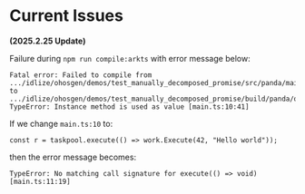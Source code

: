 # Current Issues

**(2025.2.25 Update)**

Failure during `npm run compile:arkts` with error message below:
```
Fatal error: Failed to compile from .../idlize/ohosgen/demos/test_manually_decomposed_promise/src/panda/main.ts to .../idlize/ohosgen/demos/test_manually_decomposed_promise/build/panda/out/main.abc
TypeError: Instance method is used as value [main.ts:10:41]
```

If we change `main.ts:10` to:
```
const r = taskpool.execute(() => work.Execute(42, "Hello world"));
```
then the error message becomes:
```
TypeError: No matching call signature for execute(() => void) [main.ts:11:19]
```